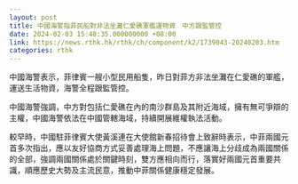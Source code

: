 ```yaml
---
layout: post
title: 中國海警指菲民船對非法坐灘仁愛礁軍艦運物資　中方跟監管控
date: 2024-02-03 15:48:35.000000000 +08:00
link: https://news.rthk.hk/rthk/ch/component/k2/1739043-20240203.htm
categories: rthk
---
```


中國海警表示，菲律賓一艘小型民用船隻，昨日對菲方非法坐灘在仁愛礁的軍艦，運送生活物資，海警全程跟監管控。

中國海警強調，中方對包括仁愛礁在內的南沙群島及其附近海域，擁有無可爭辯的主權，中國海警依法在中國管轄海域，持續開展維權執法活動。

較早時，中國駐菲律賓大使黃溪連在大使館新春招待會上致辭時表示，中菲兩國元首多次指出，應以友好協商方式妥善處理海上問題，不應讓海上分歧成為兩國關係的全部，強調兩國關係處於關鍵時刻，雙方應相向而行，落實好兩國元首重要共識，順應歷史大勢及主流民意，推動中菲關係健康穩定發展。
